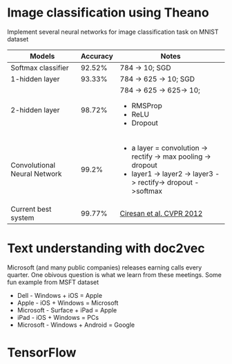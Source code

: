 Image classification using Theano
=================================

Implement several neural networks for image classification task on MNIST dataset

|  Models                       | Accuracy  |  Notes                       |   
|-------------------------------|-----------|------------------------------|
| Softmax classifier            |  92.52%   | 784 -> 10; SGD               |
| 1-hidden layer                |  93.33%   | 784 -> 625 -> 10; SGD        |
| 2-hidden layer                |  98.72%   | 784 -> 625 -> 625-> 10;<ul><li> RMSProp</li><li>ReLU</li><li>Dropout</li></ul> |
| Convolutional Neural Network  |  99.2%    | <ul><li>a layer = convolution -> rectify -> max pooling -> dropout</li><li>layer1 -> layer2 -> layer3 -> rectify-> dropout ->softmax</li></ul>|
| Current best system           |  99.77%   | [Ciresan et al. CVPR 2012](http://arxiv.org/abs/1202.2745)        |

Text understanding with doc2vec
================================

Microsoft (and many public companies) releases earning calls every quarter. 
One obivous question is what we learn from these meetings. 
Some fun example from MSFT dataset
+ Dell - Windows + iOS = Apple
+ Apple - iOS + Windows = Microsoft
+ Microsoft - Surface + iPad = Apple
+ iPad - iOS + Windows = PCs
+ Microsoft - Windows + Android = Google

TensorFlow
=====================

